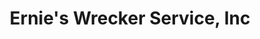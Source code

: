 ---
title: "Ernie's Wrecker Service, Inc"
url: /vernon-hills/ernies-wrecker-service-inc/
shop: Autowerkstatt
---